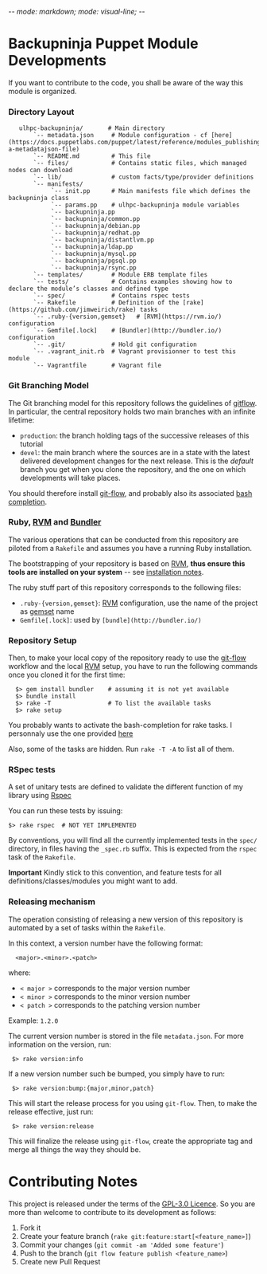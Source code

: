 -*- mode: markdown; mode: visual-line; -*-

# Backupninja Puppet Module Developments

If you want to contribute to the code, you shall be aware of the way this module is organized.

### Directory Layout

       ulhpc-backupninja/       # Main directory 
           `-- metadata.json     # Module configuration - cf [here](https://docs.puppetlabs.com/puppet/latest/reference/modules_publishing.html#write-a-metadatajson-file)
           `-- README.md         # This file
           `-- files/            # Contains static files, which managed nodes can download
           `-- lib/              # custom facts/type/provider definitions
           `-- manifests/
                `-- init.pp      # Main manifests file which defines the backupninja class 
                `-- params.pp    # ulhpc-backupninja module variables 
                `-- backupninja.pp 
                `-- backupninja/common.pp 
                `-- backupninja/debian.pp 
                `-- backupninja/redhat.pp 
                `-- backupninja/distantlvm.pp 
                `-- backupninja/ldap.pp 
                `-- backupninja/mysql.pp 
                `-- backupninja/pgsql.pp 
                `-- backupninja/rsync.pp 
           `-- templates/        # Module ERB template files
           `-- tests/            # Contains examples showing how to declare the module’s classes and defined type
           `-- spec/             # Contains rspec tests 
           `-- Rakefile          # Definition of the [rake](https://github.com/jimweirich/rake) tasks
           `-- .ruby-{version,gemset}   # [RVM](https://rvm.io/) configuration
           `-- Gemfile[.lock]    # [Bundler](http://bundler.io/) configuration
           `-- .git/             # Hold git configuration
           `-- .vagrant_init.rb  # Vagrant provisionner to test this module
           `-- Vagrantfile       # Vagrant file

### Git Branching Model

The Git branching model for this repository follows the guidelines of [gitflow](http://nvie.com/posts/a-successful-git-branching-model/).
In particular, the central repository holds two main branches with an infinite lifetime: 

* `production`: the branch holding   tags of the successive releases of this tutorial 
* `devel`: the main branch where the sources are in a state with the latest delivered development changes for the next release. This is the *default* branch you get when you clone the repository, and the one on which developments will take places.

You should therefore install [git-flow](https://github.com/nvie/gitflow), and probably also its associated [bash completion](https://github.com/bobthecow/git-flow-completion).  

### Ruby, [RVM](https://rvm.io/) and [Bundler](http://bundler.io/)

The various operations that can be conducted from this repository are piloted
from a `Rakefile` and assumes you have a running Ruby installation.

The bootstrapping of your repository is based on [RVM](https://rvm.io/), **thus
ensure this tools are installed on your system** -- see
[installation notes](https://rvm.io/rvm/install).

The ruby stuff part of this repository corresponds to the following files:

* `.ruby-{version,gemset}`: [RVM](https://rvm.io/) configuration, use the name of the
  project as [gemset](https://rvm.io/gemsets) name
* `Gemfile[.lock]`: used by `[bundle](http://bundler.io/)`

### Repository Setup

Then, to make your local copy of the repository ready to use the [git-flow](https://github.com/nvie/gitflow) workflow and the local [RVM](https://rvm.io/)  setup, you have to run the following commands once you cloned it for the first time: 

      $> gem install bundler    # assuming it is not yet available
	  $> bundle install
	  $> rake -T                # To list the available tasks
      $> rake setup 

You probably wants to activate the bash-completion for rake tasks.
I personnaly use the one provided [here](https://github.com/ai/rake-completion)

Also, some of the tasks are hidden. Run `rake -T -A` to list all of them. 

### RSpec tests

A set of unitary tests are defined to validate the different function of my library using [Rspec](http://rspec.info/) 

You can run these tests by issuing:

	$> rake rspec  # NOT YET IMPLEMENTED
	
By conventions, you will find all the currently implemented tests in the `spec/` directory, in files having the `_spec.rb` suffix. This is expected from the `rspec` task of the `Rakefile`.

**Important** Kindly stick to this convention, and feature tests for all   definitions/classes/modules you might want to add. 

### Releasing mechanism

The operation consisting of releasing a new version of this repository is
automated by a set of tasks within the `Rakefile`. 

In this context, a version number have the following format:

      <major>.<minor>.<patch>

where:

* `< major >` corresponds to the major version number
* `< minor >` corresponds to the minor version number
* `< patch >` corresponds to the patching version number

Example: `1.2.0`

The current version number is stored in the file `metadata.json`. 
For more information on the version, run:

     $> rake version:info

If a new  version number such be bumped, you simply have to run:

     $> rake version:bump:{major,minor,patch}

This will start the release process for you using `git-flow`.
Then, to make the release effective, just run:

     $> rake version:release

This will finalize the release using `git-flow`, create the appropriate tag and merge all things the way they should be. 

# Contributing Notes

This project is released under the terms of the [GPL-3.0 Licence](LICENSE). 
So you are more than welcome to contribute to its development as follows: 

1. Fork it
2. Create your feature branch (`rake git:feature:start[<feature_name>]`)
3. Commit your changes (`git commit -am 'Added some feature'`)
4. Push to the branch (`git flow feature publish <feature_name>`)
5. Create new Pull Request

